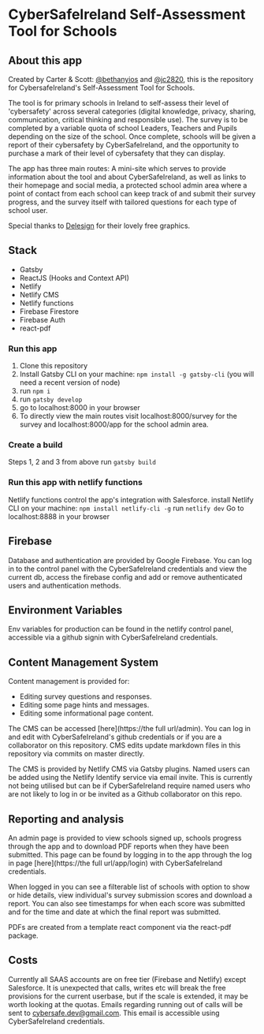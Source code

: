 # CyberSafeIreland Self-Assessment Tool for Schools

## About this app
Created by Carter & Scott: [@bethanyios](https://github.com/bethanyios) and [@jc2820](https://github.com/jc2820), this is the repository for CybersafeIreland's Self-Assessment Tool for Schools.

The tool is for primary schools in Ireland to self-assess their level of 'cybersafety' across several categories (digital knowledge, privacy, sharing, communication, critical thinking and responsible use). The survey is to be completed by a variable quota of school Leaders, Teachers and Pupils depending on the size of the school. Once complete, schools will be given a report of their cybersafety by CyberSafeIreland, and the opportunity to purchase a mark of their level of cybersafety that they can display.

The app has three main routes: A mini-site which serves to provide information about the tool and about CyberSafeIreland, as well as links to their homepage and social media, a protected school admin area where a point of contact from each school can keep track of and submit their survey progress, and the survey itself with tailored questions for each type of school user.

Special thanks to [Delesign](https://delesign.com/) for their lovely free graphics.

## Stack
* Gatsby
* ReactJS (Hooks and Context API)
* Netlify
* Netlify CMS
* Netlify functions
* Firebase Firestore
* Firebase Auth
* react-pdf

### Run this app
1. Clone this repository
2. Install Gatsby CLI on your machine: `npm install -g gatsby-cli` (you will need a recent version of node) 
3. run `npm i`
4. run `gatsby develop`
5. go to localhost:8000 in your browser
6. To directly view the main routes visit localhost:8000/survey for the survey and localhost:8000/app for the school admin area.

### Create a build
Steps 1, 2 and 3 from above
run `gatsby build`

### Run this app with netlify functions
Netlify functions control the app's integration with Salesforce. 
install Netlify CLI on your machine: `npm install netlify-cli -g`
run `netlify dev`
Go to localhost:8888 in your browser

## Firebase
Database and authentication are provided by Google Firebase. You can log in to the control panel with the CyberSafeIreland credentials and view the current db, access the firebase config and add or remove authenticated users and authentication methods.

## Environment Variables
Env variables for production can be found in the netlify control panel, accessible via a github signin with CyberSafeIreland credentials.

## Content Management System
Content management is provided for: 
* Editing survey questions and responses.
* Editing some page hints and messages.
* Editing some informational page content.

The CMS can be accessed [here](https://the full url/admin). You can log in and edit with CyberSafeIreland's github credentials or if you are a collaborator on this repository.
CMS edits update markdown files in this repository via commits on master directly.

The CMS is provided by Netlify CMS via Gatsby plugins. Named users can be added using the Netlify Identify service via email invite. This is currently not being utilised but can be if CyberSafeIreland require named users who are not likely to log in or be invited as a Github collaborator on this repo. 

## Reporting and analysis
An admin page is provided to view schools signed up, schools progress through the app and to download PDF reports when they have been submitted.
This page can be found by logging in to the app through the log in page [here](https://the full url/app/login) with CyberSafeIreland credentials.

When logged in you can see a filterable list of schools with option to show or hide details, view individual's survey submission scores and download a report.
You can also see timestamps for when each score was submitted and for the time and date at which the final report was submitted.

PDFs are created from a template react component via the react-pdf package.

## Costs
Currently all SAAS accounts are on free tier (Firebase and Netlify) except Salesforce. It is unexpected that calls, writes etc will break the free provisions for the current userbase, but if the scale is extended, it may be worth looking at the quotas. Emails regarding running out of calls will be sent to cybersafe.dev@gmail.com. This email is accessible using CyberSafeIreland credentials.



